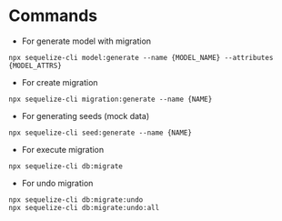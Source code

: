 # Commands

- For generate model with migration
```
npx sequelize-cli model:generate --name {MODEL_NAME} --attributes {MODEL_ATTRS}
```
- For create migration
```
npx sequelize-cli migration:generate --name {NAME}
```
- For generating seeds (mock data)
```
npx sequelize-cli seed:generate --name {NAME}
```
- For execute migration
```
npx sequelize-cli db:migrate
```
- For undo migration
```
npx sequelize-cli db:migrate:undo
npx sequelize-cli db:migrate:undo:all
```
